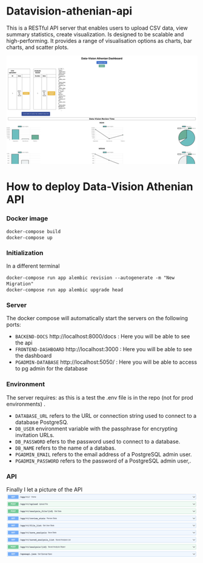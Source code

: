 # Datavision-athenian-api
This is a RESTful API server that enables users to upload CSV data, view summary statistics, create visualization. Is designed to be scalable and high-performing. It provides a range of visualisation options as charts, bar charts, and scatter plots.

![](docs/doc.png)

# How to deploy Data-Vision Athenian API

### Docker image

```
docker-compose build
docker-compose up

```

### Initialization
In a different terminal
```
docker-compose run app alembic revision --autogenerate -m "New Migration"
docker-compose run app alembic upgrade head
```

### Server

The docker compose will automatically start the servers on the following ports:

- `BACKEND-DOCS` http://localhost:8000/docs  : Here you will be able to see the api
- `FRONTEND-DASHBOARD` http://localhost:3000 : Here you will be able to see the dashboard
- `PGADMIN-DATABASE` http://localhost:5050/  : Here you will be able to access to pg admin for the database 


### Environment

The server requires:
as this is a test the .env file is in the repo (not for prod environments)
.
- `DATABASE_URL`  refers to the URL or connection string used to connect to a database PostgreSQ.
- `DB_USER` environment variable with the passphrase for encrypting invitation URLs.
- `DB_PASSWORD` efers to the password used to connect to a database.
- `DB_NAME` refers to the name of a databas.
- `PGADMIN_EMAIL` refers to the email address of a PostgreSQL admin user.
- `PGADMIN_PASSWORD` refers to the password of a PostgreSQL admin user,.


### API
Finally I let a picture of the API
![](docs/api.png)
